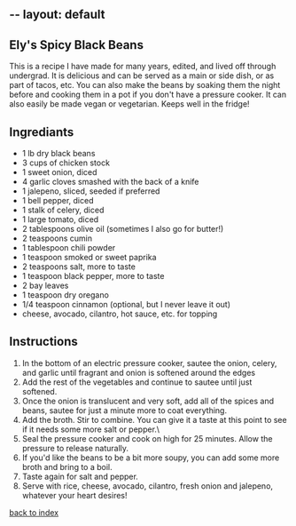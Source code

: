 --
layout: default
---

<!---
This is a recipe I have made for many years, edited, and lived off through undergrad. It is delicious. You can also make the beans by soaking them the night before and cooking them in a pot if you don't have a pressure cooker.
-->


## Ely's Spicy Black Beans

This is a recipe I have made for many years, edited, and lived off through undergrad. It is delicious and can be served as a main or side dish, or as part of tacos, etc. You can also make the beans by soaking them the night before and cooking them in a pot if you don't have a pressure cooker. It can also easily be made vegan or vegetarian.
Keeps well in the fridge!

## Ingrediants
- 1 lb dry black beans
- 3 cups of chicken stock
- 1 sweet onion, diced
- 4 garlic cloves smashed with the back of a knife
- 1 jalepeno, sliced, seeded if preferred
- 1 bell pepper, diced
- 1 stalk of celery, diced
- 1 large tomato, diced
- 2 tablespoons olive oil (sometimes I also go for butter!)
- 2 teaspoons cumin
- 1 tablespoon chili powder
- 1 teaspoon smoked or sweet paprika
- 2 teaspoons salt, more to taste
- 1 teaspoon black pepper, more to taste
- 2 bay leaves
- 1 teaspoon dry oregano
- 1/4 teaspoon cinnamon (optional, but I never leave it out)
- cheese, avocado, cilantro, hot sauce, etc. for topping

## Instructions
1. In the bottom of an electric pressure cooker, sautee the onion, celery, and garlic until fragrant and onion is softened around the edges
2. Add the rest of the vegetables and continue to sautee until just softened.
3. Once the onion is translucent and very soft, add all of the spices and beans, sautee for just a minute more to coat everything.
4. Add the broth. Stir to combine. You can give it a taste at this point to see if it needs some more salt or pepper.\
5. Seal the pressure cooker and cook on high for 25 minutes. Allow the pressure to release naturally.
6. If you'd like the beans to be a bit more soupy, you can add some more broth and bring to a boil.
7. Taste again for salt and pepper.
8. Serve with rice, cheese, avocado, cilantro, fresh onion and jalepeno, whatever your heart desires!

[back to index](../)
